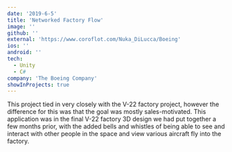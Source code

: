 ```yaml
---
date: '2019-6-5'
title: 'Networked Factory Flow'
image: ''
github: ''
external: 'https://www.coroflot.com/Nuka_DiLucca/Boeing'
ios: ''
android: ''
tech:
  - Unity
  - C#
company: 'The Boeing Company'
showInProjects: true
---
```


This project tied in very closely with the V-22 factory project, however the difference for this was that the goal was mostly sales-motivated. This application was in the final V-22 factory 3D design we had put together a few months prior, with the added bells and whistles of being able to see and interact with other people in the space and view various aircraft fly into the factory.
